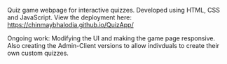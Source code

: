 Quiz game webpage for interactive quizzes. Developed using HTML, CSS and JavaScript. View the deployment here:
https://chinmaybhalodia.github.io/QuizApp/

Ongoing work: Modifying the UI and making the game page responsive. Also creating the Admin-Client versions to allow indivduals to create their own custom quizzes.
